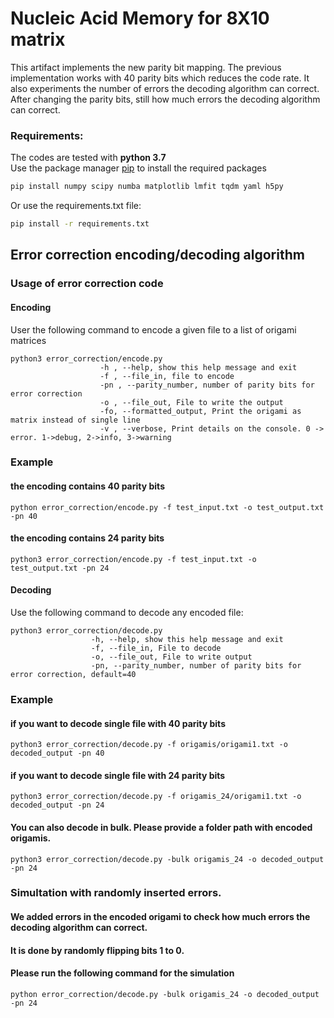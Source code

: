 # Nucleic Acid Memory for 8X10 matrix
This artifact implements the new parity bit mapping. The previous implementation works with 40 parity bits which reduces the code rate. It also experiments the number of errors the decoding algorithm can correct. After changing the parity bits, still how much errors the decoding algorithm can correct.

### Requirements:
The codes are tested with **python 3.7**  
Use the package manager [pip](https://pip.pypa.io/en/stable/) to install the required packages
```bash
pip install numpy scipy numba matplotlib lmfit tqdm yaml h5py

```
Or use the requirements.txt file:
```bash
pip install -r requirements.txt
```

## Error correction encoding/decoding algorithm

### Usage of error correction code
#### Encoding
User the following command to encode a given file to a list of origami matrices
```
python3 error_correction/encode.py
                    -h , --help, show this help message and exit
                    -f , --file_in, file to encode
                    -pn , --parity_number, number of parity bits for error correction
                    -o , --file_out, File to write the output
                    -fo, --formatted_output, Print the origami as matrix instead of single line
                    -v , --verbose, Print details on the console. 0 -> error. 1->debug, 2->info, 3->warning
```
### Example
#### the encoding contains 40 parity bits
```
python error_correction/encode.py -f test_input.txt -o test_output.txt -pn 40

```

#### the encoding contains 24 parity bits
```
python3 error_correction/encode.py -f test_input.txt -o test_output.txt -pn 24

```

#### Decoding
Use the following command to decode any encoded file:
```
python3 error_correction/decode.py
                  -h, --help, show this help message and exit
                  -f, --file_in, File to decode
                  -o, --file_out, File to write output
                  -pn, --parity_number, number of parity bits for error correction, default=40
```

### Example
#### if you want to decode single file with 40 parity bits
```
python3 error_correction/decode.py -f origamis/origami1.txt -o decoded_output -pn 40

```

#### if you want to decode single file with 24 parity bits
```
python3 error_correction/decode.py -f origamis_24/origami1.txt -o decoded_output -pn 24

```

#### You can also decode in bulk. Please provide a folder path with encoded origamis.
```
python3 error_correction/decode.py -bulk origamis_24 -o decoded_output -pn 24

```

### Simultation with randomly inserted errors.
#### We added errors in the encoded origami to check how much errors the decoding algorithm can correct.
#### It is done by randomly flipping bits 1 to 0.


#### Please run the following command for the simulation
```
python error_correction/decode.py -bulk origamis_24 -o decoded_output -pn 24
```